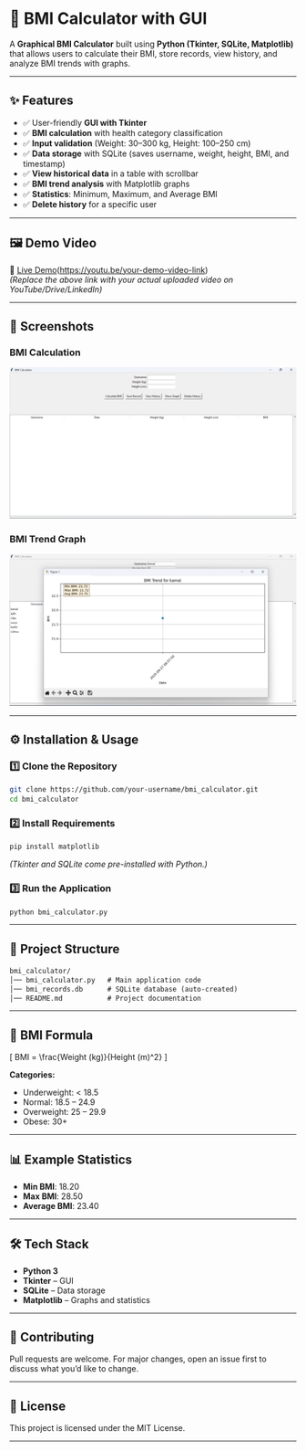 # 🧮 BMI Calculator with GUI

A **Graphical BMI Calculator** built using **Python (Tkinter, SQLite, Matplotlib)** that allows users to calculate their BMI, store records, view history, and analyze BMI trends with graphs.

---

## ✨ Features
- ✅ User-friendly **GUI with Tkinter**
- ✅ **BMI calculation** with health category classification
- ✅ **Input validation** (Weight: 30–300 kg, Height: 100–250 cm)
- ✅ **Data storage** with SQLite (saves username, weight, height, BMI, and timestamp)
- ✅ **View historical data** in a table with scrollbar
- ✅ **BMI trend analysis** with Matplotlib graphs
- ✅ **Statistics**: Minimum, Maximum, and Average BMI
- ✅ **Delete history** for a specific user

---

## 🖼️ Demo Video
🎥 [Live Demo](./demo_img)(https://youtu.be/your-demo-video-link)  
*(Replace the above link with your actual uploaded video on YouTube/Drive/LinkedIn)*

---

## 📸 Screenshots
### BMI Calculation  
![BMI Calculation Screenshot](./dashboard)  

### BMI Trend Graph  
![BMI Graph Screenshot](./graph)  

---

## ⚙️ Installation & Usage

### 1️⃣ Clone the Repository
```bash
git clone https://github.com/your-username/bmi_calculator.git
cd bmi_calculator
```

### 2️⃣ Install Requirements
```bash
pip install matplotlib
```
*(Tkinter and SQLite come pre-installed with Python.)*

### 3️⃣ Run the Application
```bash
python bmi_calculator.py
```

---

## 📂 Project Structure
```
bmi_calculator/
│── bmi_calculator.py   # Main application code
│── bmi_records.db      # SQLite database (auto-created)
│── README.md           # Project documentation
```

---

## 🧮 BMI Formula
\[
BMI = \frac{Weight (kg)}{Height (m)^2}
\]

**Categories:**
- Underweight: < 18.5  
- Normal: 18.5 – 24.9  
- Overweight: 25 – 29.9  
- Obese: 30+  

---

## 📊 Example Statistics
- **Min BMI**: 18.20  
- **Max BMI**: 28.50  
- **Average BMI**: 23.40  

---

## 🛠️ Tech Stack
- **Python 3**
- **Tkinter** – GUI  
- **SQLite** – Data storage  
- **Matplotlib** – Graphs and statistics  

---

## 🤝 Contributing
Pull requests are welcome. For major changes, open an issue first to discuss what you’d like to change.

---

## 📜 License
This project is licensed under the MIT License.

---

